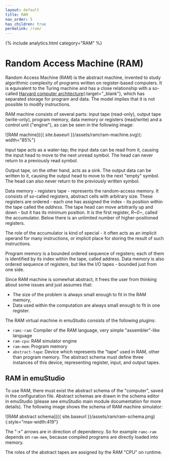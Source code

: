```yaml
---
layout: default
title: RAM
nav_order: 5
has_children: true
permalink: /ram/
---
```


{% include analytics.html category="RAM" %}

# Random Access Machine (RAM)

Random Access Machine (RAM) is the abstract machine, invented to study algorithmic complexity of programs written on register-based computers. It is equivalent to the Turing machine and has a close relationship with a so-called [Harvard computer architecture][harvard]{:target="_blank"}, which has separated storage for program and data. The model implies that it is not possible to modify instructions.

RAM machine consists of several parts: input tape (read-only), output tape (write-only), program memory,
data memory or registers (read/write) and a control unit ("engine"), as can be seen in the following image:

![RAM machine]({{ site.baseurl }}/assets/ram/ram-machine.svg){: width="85%"}

Input tape acts as a water-tap; the input data can be read from it, causing the input head to move to the next unread symbol. The head can never return to a previously read symbol.

Output tape, on the other hand, acts as a sink. The output data can be written to it, causing the output head to move to the next "empty" symbol. The head can also never return to the previously written symbol.

Data memory - registers tape - represents the random-access memory. It consists of so-called registers, abstract cells with arbitrary size. These registers are ordered - each one has assigned the index - its position within the tape called the _address_. The tape head can move arbitrarily up and down - but it has its minimum position. It is the first register, _R~0~_, called the accumulator. Below there is an unlimited number of higher-positioned registers.

The role of the accumulator is kind of special - it often acts as an implicit operand for many instructions, or implicit place for storing the result of such instructions.

Program memory is a bounded ordered sequence of registers; each of them is identified by its index within the tape, called address. Data memory is also ordered sequence of registers, but like the I/O tapes - bounded just from one side.

Since RAM machine is somewhat abstract, it frees the user from thinking about some issues and just assumes that:

- The size of the problem is always small enough to fit in the RAM memory,
- Data used within the computation are always small enough to fit in one register.

The RAM virtual machine in emuStudio consists of the following plugins:

- `ramc-ram`: Compiler of the RAM language, very simple "assembler"-like language
- `ram-cpu`: RAM simulator engine
- `ram-mem`: Program memory
- `abstract-tape`: Device which represents the "tape" used in RAM, other than program memory. The abstract schema
                   must define three instances of this device, representing register, input, and output tapes.

## RAM in emuStudio

To use RAM, there must exist the abstract schema of the "computer", saved in the configuration file. Abstract schemas are drawn in the schema editor in emuStudio (please see emuStudio main module documentation for more details). The following image shows the schema of RAM machine simulator:

![RAM abstract schema]({{ site.baseurl }}/assets/ram/ram-schema.png){:style="max-width:419"}

The "->" arrows are in direction of dependency. So for example `ramc-ram` depends on `ram-mem`, because compiled programs are directly loaded into memory.

The roles of the abstract tapes are assigned by the RAM "CPU" on runtime.


[harvard]: https://en.wikipedia.org/wiki/Harvard_architecture
[vonneumann]: https://en.wikipedia.org/wiki/Von_Neumann_architecture
